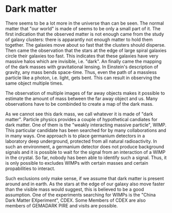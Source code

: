# Dark matter
There seems to be a lot more in the universe than can be seen. The normal matter that "our world" is made of seems to be only a small part of it. The first indication that the observed matter is not enough came from the study of galaxy clusters: there is apparantly not enough matter to hold them together. The galaxies move about so fast that the clusters should disperse. Then came the observation that the stars at the edge of large spiral galaxies circle their galaxies too fast. This indicates that these galaxies have very massive halos which are invisible, i.e. "dark". An finally came the mapping of the dark masses with gravitational lensing.
In Einstein's description of gravity, any mass bends space-time. Thus, even the path of a massless particle like a photon, i.e. light, gets bent. This can result in observing the same object multiple times. 

The observation of multiple images of far away objects makes it possible to estimate the amount of mass between the far away object and us. Many observations have to be combinded to create a map of the dark mass.

As we cannot see this dark mass, we call whatever it is made of "dark matter". Particle physics provides a couple of hypothetical candiates for dark matter. One of them is the "weakly interacting massive particle", WIMP. This particular candidate has been searched for by many collaborations and in many ways. One approach is to place germanium detectors in a laboratory deep underground, protected from all natural radioactivity. In such an environment, a germanium detector does not produce background signals and it is possible to wait for the signal from an interaction of a WIMP in the crystal. So far, nobody has been able to identify such a signal. Thus, it is only possible to excludes WIMPs with certain masses and certain propabilities to interact.

Such exclusions only make sense, if we assume that dark matter is present around and in earth. As the stars at the edge of our galaxy also move faster than the visible mass would suggest, this is believed to be a good assumption.
One of the experiments searching for WIMPs is the "China Dark Matter EXperiment", CDEX. Some Members of CDEX are also members of GEMADARK PIRE and visits are possible.


